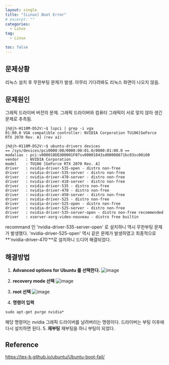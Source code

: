 ```yaml
---
layout: single
title: "[Linux] Boot Error"
# excerpt: ""
categories:
  - Linux
tag:
  - Linux

toc: false
---
```


## 문제상황
리눅스 설치 후 무한부팅 문제가 발생. 아무리 기다려봐도 리눅스 화면이 나오지 않음.

## 문제원인
그래픽 드라이버 버전의 문제. 그래픽 드라이버와 컴퓨터 그래픽이 서로 맞지 않아 생긴 문제로 추측됨.
```linux
jh@jh-H110M-DS2V:~$ lspci | grep -i vga
01:00.0 VGA compatible controller: NVIDIA Corporation TU106[GeForce RTX 2070 Rev. A] (rev a1)
```

```linux
jh@jh-H110M-DS2V:~$ ubuntu-drivers devices
== /sys/devices/pci0000:00/0000:00:01.0/0000:01:00.0 ==
modalias : pci:v000010DEd00001F07sv00001043sd00008671bc03sc00i00
vendor   : NVIDIA Corporation
model    : TU106 [GeForce RTX 2070 Rev. A]
driver   : nvidia-driver-535-open - distro non-free
driver   : nvidia-driver-535-server - distro non-free
driver   : nvidia-driver-470-server - distro non-free
driver   : nvidia-driver-418-server - distro non-free
driver   : nvidia-driver-535 - distro non-free
driver   : nvidia-driver-470 - distro non-free
driver   : nvidia-driver-450-server - distro non-free
driver   : nvidia-driver-525 - distro non-free
driver   : nvidia-driver-525-open - distro non-free
driver   : nvidia-driver-525-server - distro non-free
driver   : nvidia-driver-535-server-open - distro non-free recommended
driver   : xserver-xorg-video-nouveau - distro free builtin
```

recommand 인 'nvidia-driver-535-server-open' 로 설치하니 역시 무한부팅 문제가 발생했다. 'nvidia-driver-525-open' 역시 같은 문제가 발생하였고 최종적으로 **'nvidia-driver-470'**로 설치하니 드디어 해결되었다.


## 해결방법
1. **Advanced options for Ubuntu 를 선택한다.**
![image](https://github.com/Juunghyeon/test/assets/78840944/36211bac-1340-4e40-8f5a-c17091a728b1)

2. **recovery mode 선택**
![image](https://github.com/Juunghyeon/test/assets/78840944/42e82278-3897-4c75-b3c1-ab2a1c621188)

3. **root 선택**
![image](https://github.com/Juunghyeon/test/assets/78840944/c412cf00-ee99-4c97-a266-009145819622)

4. **명령어 입력**
```linux
sudo apt-get purge nvidia*
```
해당 명령어는 nvidia 그래픽 드라이버를 날려버리는 명령이다.
드라이버는 부팅 이후에 다시 설치하면 된다.
5. **재부팅**
재부팅을 하니 부팅이 되었다.

## Reference
<https://tes-b.github.io/ubuntu/Ubuntu-boot-fail/>